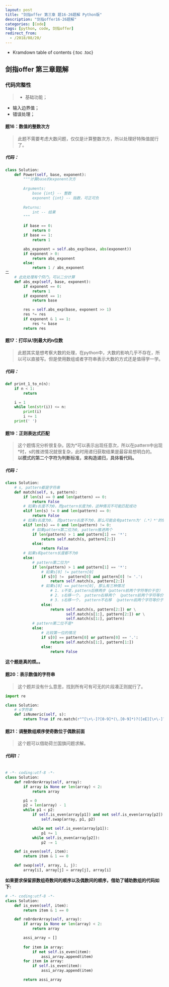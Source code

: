```yaml
---
layout: post
title: "剑指offer 第三章 题16-26题解 Python版"
description: "剑指offer16-26题解"
categories: [Code]
tags: [python, code, 剑指offer]
redirect_from:
  - /2018/08/20/
---
```

* Kramdown table of contents
{:toc .toc}

## 剑指offer 第三章题解
### 代码完整性
> * 基础功能；
* 输入边界值；
* 错误处理；

#### 题16：数值的整数次方
> 此题不需要考虑大数问题，仅仅是计算整数次方，所以处理好特殊值就行了。

##### 代码：
```python
class Solution:
    def Power(self, base, exponent):
        """计算base的exponent次方
        
        Arguments:
            base {int} -- 整数
            exponent {int} -- 指数，可正可负
        
        Returns:
            int -- 结果
        """

        if base == 0:
            return 0
        if base == 1:
            return 1

        abs_exponent = self.abs_exp(base, abs(exponent))
        if exponent > 0:
            return abs_exponent
        else:
            return 1 / abs_exponent
二
	# 此处处理有个窍门，可以二分计算
    def abs_exp(self, base, exponent):
        if exponent == 0:
            return 1
        if exponent == 1:
            return base

        res = self.abs_exp(base, exponent >> 1)
        res *= res
        if exponent & 1 == 1:
            res *= base
        return res
```

#### 题17：打印从1到最大的n位数
> 此题其实是想考察大数的处理，在python中，大数的影响几乎不存在，所以可以直接写。但是使用数组或者字符串表示大数的方式还是值得学一学。

##### 代码：
```python
def print_1_to_n(n):
    if n < 1:
        return

    i = 1
    while len(str(i)) <= n:
        print(i)
        i += 1
    print(' ')
```

#### 题19：正则表达式匹配
> 这个题情况分析很复杂。因为\*可以表示出现任意次，所以在pattern中出现\*时，s的推进情况就很复杂，此时用递归获取结果是最容易想明白的。<br>
 **以模式的第二个字符为判断标准，来构造递归，具体看代码。**


##### 代码：
```python
class Solution:
    # s, pattern都是字符串
    def match(self, s, pattern):
        if len(s) == 0 and len(pattern) == 0:
            return False
        # 如果s长度不为0，而pattern长度为0，这种情况不可能匹配成功
        elif len(s) != 0 and len(pattern) == 0:
            return False
        # 如果s长度为0， 而pattern长度不为0，那么可能会有pattern为'（.*）*'的情况
        elif len(s) == 0 and len(pattern) != 0:
            # 如果pattern第二位为0, pattern推进两个
            if len(pattern) > 1 and pattern[1] == '*':
                return self.match(s, pattern[2:])
            else:
                return False
        # 如果s和pattern长度都不为0
        else:
            # pattern第二位为*
            if len(pattern) > 1 and pattern[1] == '*':
                # 如果s[0] != pattern[0]
                if s[0] !=  pattern[0] and pattern[0] != '.':
                    return self.match(s, pattern[2:])
                # 如果s[0] == pattern[0], 那么有三种情况
                    # 1. s不变，pattern后移两步（pattern前两个字符等价于空）
                    # 2. s右移一个， pattern右移两个 （pattern前两个字符等价于一个字符）
                    # 3. s右移一个， pattern不右移 （pattern前两个字符等价于多个字符)）
                else:
                    return self.match(s, pattern[2:]) or \
                           self.match(s[1:], pattern[2:]) or \
                           self.match(s[1:], pattern)
            # pattern第二位不是*
            else:
                # 比较第一位的情况
                if s[0] == pattern[0] or pattern[0] == '.':
                    return self.match(s[1:], pattern[1:])
                else:
                    return False
```

**这个题是真的烦。。**

#### 题20：表示数值的字符串
> 这个题并没有什么意思，找到所有可有可无的片段凑正则就行了。

```python
import re

class Solution:
    # s字符串
    def isNumeric(self, s):
        return True if re.match(r"^[\+\-]?[0-9]*(\.[0-9]*)?([eE][\+\-]?[0-9]+)?$", s) else False
```

#### 题21：调整数组顺序使奇数位于偶数前面
> 这个题可以借助荷兰国旗问题求解。

##### 代码1：
```python

# -*- coding:utf-8 -*-
class Solution:
    def reOrderArray(self, array):
        if array is None or len(array) < 2:
            return array

        p1 = 0
        p2 = len(array) - 1
        while p1 < p2:
            if self.is_even(array[p1]) and not self.is_even(array[p2]):
                self.swap(array, p1, p2)

            while not self.is_even(array[p1]):
                p1 += 1
            while self.is_even(array[p2]):
                p2 -= 1

    def is_even(self, item):
        return item & 1 == 0

    def swap(self, array, i, j):
        array[i], array[j] = array[j], array[i]
```

**如果要求保留原数组奇数间的顺序以及偶数间的顺序，借助了辅助数组的代码如下:**

```python
# -*- coding:utf-8 -*-
class Solution:
    def is_even(self, item):
        return item & 1 == 0

    def reOrderArray(self, array):
        if array is None or len(array) < 2:
            return array

        assi_array = []
        
        for item in array:
            if not self.is_even(item):
                assi_array.append(item)
        for item in array:
            if self.is_even(item):
                assi_array.append(item) 

        return assi_array
```

